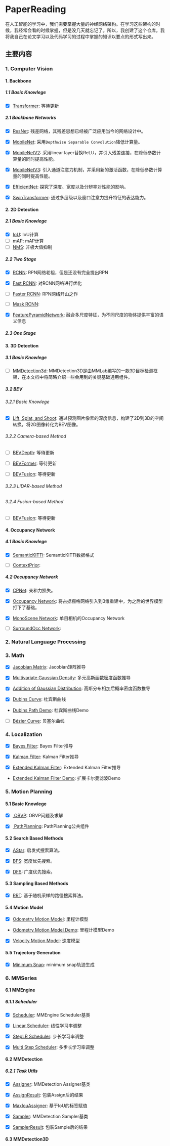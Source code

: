 <!--
 * @Author: LOTEAT
 * @Date: 2024-07-23 17:11:31
-->
# PaperReading
在人工智能的学习中，我们需要掌握大量的神经网络架构。在学习这些架构的时候，我经常会看的时候掌握，但是没几天就忘记了。所以，我创建了这个仓库。我将我自己在论文学习以及代码学习的过程中掌握的知识以要点的形式写出来。

## 主要内容
### 1. Computer Vision


#### 1. Backbone

##### 1.1 Basic Knowlege
- [x] <a href='ComputerVision/Basic/Transformer/transformer.md'>Transformer</a>: 等待更新


##### 2.1 Backbone Networks
- [x] <a href='ComputerVision/Backbone/ResNet/resnet.md'>ResNet</a>: 残差网络，其残差思想已经被广泛应用当今的网络设计中。

- [x] <a href='ComputerVision/Backbone/MobileNet/mobilenet.md'>MobileNet</a>: 采用`Depthwise Separable Convolution`降低计算量。

- [x] <a href='ComputerVision/Backbone/MobileNetV2/mobilenetv2.md'>MobileNetV2</a>: 采用linear layer替换ReLU，并引入残差连接，在降低参数计算量的同时提高性能。

- [x] <a href='ComputerVision/Backbone/MobileNetV3/mobilenetv3.md'>MobileNetV3</a>: 引入通道注意力机制，并采用新的激活函数，在降低参数计算量的同时提高性能。

- [x] <a href='ComputerVision/Backbone/EfficientNet/efficientnet.md'>EfficientNet</a>: 探究了深度、宽度以及分辨率对性能的影响。

- [x] <a href='ComputerVision/Backbone/SwinTransformer/swin_transformer.md'>SwinTransformer</a>: 通过多层级以及窗口注意力提升特征的表达能力。


#### 2. 2D Detection

##### 2.1 Basic Knowlege

- [x] <a href='ComputerVision/2DObjectDetection/Basic/IoU/iou.md'>IoU</a>: IoU计算
- [ ] <a href='ComputerVision/2DObjectDetection/Basic/mAP/mAP.md'>mAP</a>: mAP计算
- [ ] <a href='ComputerVision/2DObjectDetection/Basic/NMS/nms.md'>NMS</a>: 非极大值抑制

##### 2.2 Two Stage

- [x] <a href='ComputerVision/2DObjectDetection/RCNN/rcnn.md'>RCNN</a>: RPN网络老祖，但是还没有完全提出RPN

- [x] <a href='ComputerVision/2DObjectDetection/FastRCNN/fast_rcnn.md'>Fast RCNN</a>: 对RCNN网络进行优化

- [ ] <a href='ComputerVision/2DObjectDetection/FasterRCNN/faster_rcnn.md'>Faster RCNN</a>: RPN网络开山之作

- [ ] <a href='ComputerVision/2DObjectDetection/MaskRCNN/mask_rcnn.md'>Mask RCNN</a>: 

- [x] <a href='ComputerVision/2DObjectDetection/FeaturePyramidNetwork/feature_pyramid_network.md'>FeaturePyramidNetwork</a>: 融合多尺度特征，为不同尺度的物体提供丰富的语义信息


##### 2.3 One Stage



#### 3. 3D Detection


##### 3.1 Basic Knowlege

- [ ] <a href='ComputerVision/Basic/mmdection3d.md'>MMDetection3d</a>: MMDetection3D是由MMLab编写的一款3D目标检测框架，在本文档中将简略介绍一些会用到的关键基础通用组件。

##### 3.2 BEV

###### 3.2.1 Basic Knowlege

- [x] <a href='ComputerVision/3DObjectDetection/BEV/Basic/LSS/lss.md'>Lift, Splat, and Shoot</a>: 通过预测图片像素的深度信息，构建了2D到3D的空间转换，将2D图像转化为BEV图像。

###### 3.2.2 Camera-based Method
- [ ] <a href='ComputerVision/3DObjectDetection/BEV/BEVDepth/bevdepth.md'>BEVDepth</a>: 等待更新

- [ ] <a href='ComputerVision/3DObjectDetection/BEV/BEVFormer/bevformer.md'>BEVFormer</a>: 等待更新

- [ ] <a href='ComputerVision/3DObjectDetection/BEV/BEVFusion/bevfusion.md'>BEVFusion</a>: 等待更新

###### 3.2.3 LiDAR-based Method

###### 3.2.4 Fusion-based Method

- [ ] <a href='ComputerVision/3DObjectDetection/BEV/BEVFusion/bevfusion.md'>BEVFusion</a>: 等待更新


#### 4. Occupancy Network

##### 4.1 Basic Knowlege
- [x] <a href='ComputerVision/Occupancy/Basic/SemanticKITTI/semantic_kitti.md'>SemanticKITTI</a>: SemanticKITTI数据格式

- [ ] <a href='ComputerVision/Occupancy/Basic/ContextPrior/context_prior.md'>ContextPrior</a>: 



##### 4.2 Occupancy Network
- [x] <a href='ComputerVision/Occupancy/Basic/ContextPrior/context_prior.md'>CPNet</a>: 亲和力损失。

- [x] <a href='ComputerVision/Occupancy/OccupancyNetwork/occupancy_network.md'>Occupancy Network</a>: 将占据栅格网络引入到3维重建中，为之后的世界模型打下了基础。

- [x] <a href='ComputerVision/Occupancy/MonoScene/mono_scene.md'>MonoScene Network</a>: 单目相机的Occupancy Network

- [ ] <a href='ComputerVision/Occupancy/SurroundOcc/surround_occ.md'>SurroundOcc Network</a>: 





### 2. Natural Language Processing

### 3. Math

- [x] <a href='Math/Jacobian/jacobian.md'>Jacobian Matrix</a>: Jacobian矩阵推导

- [x] <a href='Math/MultivariateGaussianDensity/multivariate_gaussian_density.md'>Multivariate Gaussian Density</a>: 多元高斯函数密度函数推导

- [x] <a href='Math/GaussianAddition/gaussian_addition.md'>Addition of Gaussian Distribution</a>: 高斯分布相加后概率密度函数推导

- [x] <a href='Math/DubinsCurve/dubins_curve.md'>Dubins Curve</a>: 杜宾斯曲线

-  <a href='https://github.com/LOTEAT/DubinsPath-Demo'> Dubins Path Demo</a>: 杜宾斯曲线Demo

- [ ] <a href='Math/BézierCurve/bézier_curve.md'>Bézier Curve</a>: 贝塞尔曲线

### 4. Localization
- [x] <a href='Localization/BayesFilter/bayes_filter.md'>Bayes Filter</a>: Bayes Filter推导

- [x] <a href='Localization/KalmanFilter/kalman_filter.md'>Kalman Filter</a>: Kalman Filter推导

- [x] <a href='Localization/ExtendedKalmanFilter/extended_kalman_filter.md'>Extended Kalman Filter</a>: Extended Kalman Filter推导

-  <a href='https://github.com/LOTEAT/EKF-Demo'> Extended Kalman Filter Demo</a>: 扩展卡尔曼滤波Demo


### 5. Motion Planning

#### 5.1 Basic Knowlege
- [x] <a href='MotionPlanning/Basic/OBVP/obvp.md'> OBVP</a>: OBVP问题及求解

- [x] <a href='MotionPlanning/Basic/PathPlanning/path_planning.md'> PathPlanning</a>: PathPlanning公共组件



#### 5.2 Search Based Methods
- [x] <a href='MotionPlanning/SearchBased/AStar/astar.md'>AStar</a>: 启发式搜索算法。

- [x] <a href='MotionPlanning/SearchBased/BFS/bfs.md'>BFS</a>: 宽度优先搜索。

- [x] <a href='MotionPlanning/SearchBased/DFS/dfs.md'>DFS</a>: 广度优先搜索。

#### 5.3 Sampling Based Methods
- [x] <a href='MotionPlanning/SamplingBased/RRT/rrt.md'>RRT</a>: 基于随机采样的路径搜索算法。

#### 5.4 Motion Model
- [x] <a href='MotionPlanning/MotionModel/OdometryMotionModel/odometry_motion_model.md'>Odometry Motion Model</a>: 里程计模型
- <a href='https://github.com/LOTEAT/OdometryModelDemo'> Odometry Motion Model Demo</a>: 里程计模型Demo

- [x] <a href='MotionPlanning/MotionModel/VelocityMotionModel/velocity_motion_model.md'>Velocity Motion Model</a>: 速度模型

#### 5.5 Trajectory Generation

- [x] <a href='MotionPlanning/TrajectoryGeneration/MinimumSnap/minimum_snap.md'>Minimum Snap</a>: minimum snap轨迹生成

### 6. MMSeries
#### 6.1 MMEngine

##### 6.1.1 Scheduler
- [x] <a href='MMSeries/mmengine/scheduler/Basic/scheduler.md'>Scheduler</a>: MMEngine Scheduler基类

- [x] <a href='MMSeries/mmengine/scheduler/LinearScheduler/linear_scheduler.md'>Linear Scheduler</a>: 线性学习率调整

- [x] <a href='MMSeries/mmengine/scheduler/LinearScheduler/linear_scheduler.md'>StepLR Scheduler</a>: 步长学习率调整

- [x] <a href='MMSeries/mmengine/scheduler/MultiStepScheduler/multi_step_scheduler.md'>Multi Step Scheduler</a>: 多步长学习率调整

#### 6.2 MMDetection

##### 6.2.1 Task Utils
- [x] <a href='MMSeries/mmdetection/task_utils/Basic/Assigner/assigner.md'>Assigner</a>: MMDetection Assigner基类

- [x] <a href='MMSeries/mmdetection/task_utils/Basic/AssignResult/assign_result.md'>AssignResult</a>: 包装Assign后的结果

- [x] <a href='MMSeries/mmdetection/task_utils/MaxIoUAssigner/max_iou_assigner.md'>MaxIouAssigner</a>: 基于IoU的标签赋值

- [x] <a href='MMSeries/mmdetection/task_utils/Basic/Sampler/sampler.md'>Sampler</a>: MMDetection Sampler基类

- [x] <a href='MMSeries/mmdetection/task_utils/Basic/SamplingResult/sampling_result.md'>SamplerResult</a>: 包装Sample后的结果


#### 6.3 MMDetection3D
